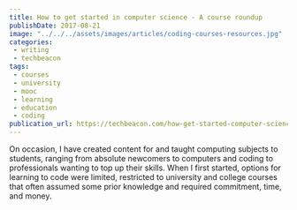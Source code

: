 ```yaml
---
title: How to get started in computer science - A course roundup
publishDate: 2017-08-21
image: "../../../assets/images/articles/coding-courses-resources.jpg"
categories:
 - writing
 - techbeacon
tags:
 - courses
 - university
 - mooc
 - learning
 - education
 - coding
publication_url: https://techbeacon.com/how-get-started-computer-science-course-roundup
---
```


On occasion, I have created content for and taught computing subjects to students, ranging from absolute newcomers to computers and coding to professionals wanting to top up their skills. When I first started, options for learning to code were limited, restricted to university and college courses that often assumed some prior knowledge and required commitment, time, and money.
